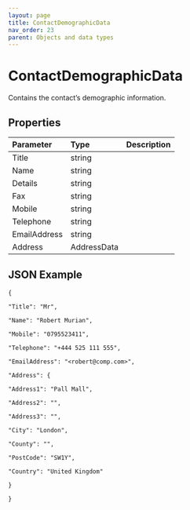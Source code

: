 ```yaml
---
layout: page
title: ContactDemographicData
nav_order: 23
parent: Objects and data types
---
```


# ContactDemographicData

Contains the contact’s demographic information.

## Properties

| Parameter | Type   | Description                                                 |
|:----------|:-------|:------------------------------------------------------------|
| Title | string |     |
| Name | string |     |
| Details | string |     |
| Fax | string |     |
| Mobile | string |     |
| Telephone | string |     |
| EmailAddress | string |     |
| Address | AddressData |     |

## JSON Example

```
{

"Title": "Mr",

"Name": "Robert Murian",

"Mobile": "0795523411",

"Telephone": "+444 525 111 555",

"EmailAddress": "<robert@comp.com>",

"Address": {

"Address1": "Pall Mall",

"Address2": "",

"Address3": "",

"City": "London",

"County": "",

"PostCode": "SW1Y",

"Country": "United Kingdom"

}

}
```
